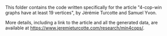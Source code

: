 This folder contains the code written specifically for the article "4-cop-win graphs have at least 19 vertices", by Jérémie Turcotte and Samuel Yvon.

More details, including a link to the article and all the generated data, are available at https://www.jeremieturcotte.com/research/min4cops/.
